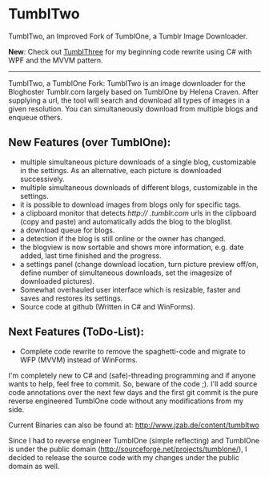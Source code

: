 # TumblTwo
TumblTwo, an Improved Fork of TumblOne, a Tumblr Image Downloader.

**New**: Check out [TumblThree](https://github.com/johanneszab/TumblThree) for my beginning code rewrite using C# with WPF and the MVVM pattern.
___
TumblTwo, a TumblOne Fork:
TumblTwo is an image downloader for the Bloghoster Tumblr.com largely
based on TumblOne by Helena Craven. After supplying a url, the tool 
will search and download all types of images in a given resolution.
You can simultaneously download from multiple blogs and enqueue others. 

## New Features (over TumblOne):
* multiple simultaneous picture downloads of a single blog, customizable in the settings. As an alternative, each picture is downloaded successively.
* multiple simultaneous downloads of different blogs, customizable in the settings.
* it is possible to download images from blogs only for specific tags.
* a clipboard monitor that detects *http:// .tumblr.com* urls in the clipboard (copy and paste) and automatically adds the blog to the bloglist.
* a download queue for blogs.
* a detection if the blog is still online or the owner has changed.
* the blogview is now sortable and shows more information, e.g. date added, last time finished and the progress.
* a settings panel (change download location, turn picture preview off/on, define number of simultaneous downloads, set the imagesize of downloaded pictures).
* Somewhat overhauled user interface which is resizable, faster and saves and restores its settings.
* Source code at github (Written in C# and WinForms).

## Next Features (ToDo-List):

* Complete code rewrite to remove the spaghetti-code and migrate to WFP (MVVM) instead of WinForms.

I'm completely new to C# and (safe)-threading programming and if anyone 
wants to help, feel free to commit. So, beware of the code ;). I'll add
source code annotations over the next few days and the first git commit is
the pure reverse engineered TumblOne code without any modifications from my
side.

Current Binaries can also be found at: http://www.jzab.de/content/tumbltwo

Since I had to reverse engineer TumblOne (simple reflecting) and TumblOne
is under the public domain (http://sourceforge.net/projects/tumblone/), I
decided to release the source code with my changes under the public domain
as well.
